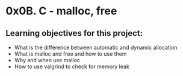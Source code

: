 # 0x0B. C - malloc, free

## Learning objectives for this project:
- What is the difference between automatic and dynamic allocation
- What is malloc and free and how to use them
- Why and when use malloc
- How to use valgrind to check for memory leak


